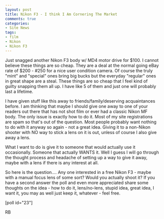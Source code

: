 ```yaml
---
layout: post
title: Nikon F3 - I think I Am Cornering The Market
comments: true
categories:
- Site News
tags:
- film
- Nikon
- Nikon F3
---
```

Just snagged another Nikon F3 body w/ MD4 motor drive for $100. I cannot believe these things are so cheap. They are a deal at the normal going eBay rate of $200 - #250 for a nice user condition camera. Of course the truly "mint" and "special" ones bring big bucks but the everyday "regular" ones in great shape are a steal. These things are so cheap that I feel kind of guilty snapping them all up. I have like 5 of them and just one will probably last a lifetime.

I have given stuff like this away to friends/family/deserving acquaintances before. I am thinking that maybe I should give one away to one of your readers out there that has not shot film or ever had a classic Nikon MF body. The only issue is exactly how to do it. Most of my site registrations are spam so that's out of the question. Most people probably want nothing to do with it anyway so again - not a great idea. Giving it to a non-Nikon shooter with NO way to stick a lens on it is out, unless of course I also give away a lens.

What I want to do is give it to someone that would actually use it occasionally. Someone that actually WANTS it. Well I guess I will go through the thought process and headache of setting up a way to give it away, maybe with a lens if there is any interest at all.

So here is the question.... Any one interested in a free Nikon F3 - maybe with a manual focus lens of some sort? Would you actually shoot it? If you have a second answer the poll and even more appreciated share some thoughts on the idea - how to do it, lens/no-lens, stupid idea, great idea, I want it, you may as well just keep it, whatever - feel free.

[poll id="23"]

RB